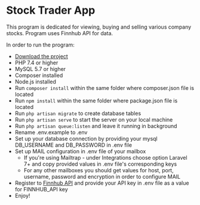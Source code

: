 # Stock Trader App

This program is dedicated for viewing, buying and selling various company stocks.
Program uses Finnhub API for data.

In order to run the program: 
* [Download the project](https://github.com/gatiskevans/stock-trader/archive/refs/heads/main.zip)
* PHP 7.4 or higher
* MySQL 5.7 or higher
* Composer installed
* Node.js installed
* Run `composer install` within the same folder where composer.json file is located
* Run `npm install` within the same folder where package.json file is located
* Run `php artisan migrate` to create database tables
* Run `php artisan serve` to start the server on your local machine
* Run `php artisan queue:listen` and leave it running in background
* Rename .env.example to .env
* Set up your database connection by providing your mysql DB_USERNAME and DB_PASSWORD in .env file
* Set up MAIL configuration in .env file of your mailbox
    * If you're using Mailtrap - under Integrations choose option Laravel 7+ and copy provided values in .env file's corresponding keys
    * For any other mailboxes you should get values for host, port, username, password and encryption in order to configure MAIL
* Register to [Finnhub API](https://finnhub.io/) and provide your API key in .env file as a value for FINNHUB_API key
* Enjoy! 
